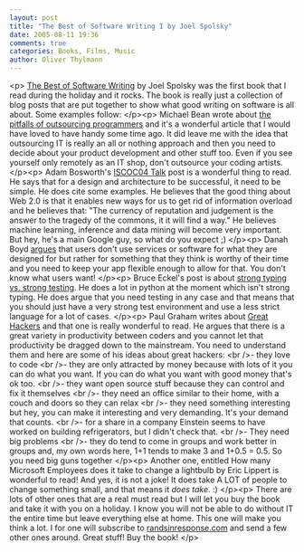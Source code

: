 ```yaml
---
layout: post
title: "The Best of Software Writing I by Joel Spolsky"
date: 2005-08-11 19:36
comments: true
categories: Books, Films, Music
author: Oliver Thylmann
---
```



&lt;p&gt;
[The Best of Software Writing](http://www.amazon.com/exec/obidos/ASIN/1590595009) by Joel Spolsky was the first book that I read during the holiday and it rocks. The book is really just a collection of blog posts that are put together to show what good writing on software is all about. Some examples follow:
&lt;/p&gt;&lt;p&gt;
Michael Bean wrote about [the pitfalls of outsourcing programmers](http://www.forio.com/outsourcing.htm) and it's a wonderful article that I would have loved to have handy some time ago. It did leave me with the idea that outsourcing IT is really an all or nothing approach and then you need to decide about your product development and other stuff too. Even if you see yourself only remotely as an IT shop, don't outsource your coding artists.
&lt;/p&gt;&lt;p&gt;
Adam Bosworth's [ISCOC04 Talk](http://www.adambosworth.net/archives/000031.html) post is a wonderful thing to read. He says that for a design and architecture to be successful, it need to be simple. He does cite some examples. He believes that the good thing about Web 2.0 is that it enables new ways for us to get rid of information overload and he believes that: &quot;The currency of reputation and judgement is the answer to the tragedy of the commons, it it will find a way.&quot; He believes machine learning, inference and data mining will become very important. But hey, he's a main Google guy, so what do you expect ;)
&lt;/p&gt;&lt;p&gt;
Danah Boyd [argues](http://www.danah.org/papers/Supernova2004.html) that users don't use services or software for what they are designed for but rather for something that  they think is worthy of their time and you need to keep your app flexible enough to allow for that. You don't know what users want!
&lt;/p&gt;&lt;p&gt;
Bruce Eckel's post is about [strong typing vs. strong testing](http://mindview.net/WebLog/log-0025). He does a lot in python at the moment which isn't strong typing. He does argue that you need testing in any case and that means that you should just have a very strong test environment and use a less strict language for a lot of cases.
&lt;/p&gt;&lt;p&gt;
Paul Graham writes about [Great Hackers](http://paulgraham.com/gh.html) and  that one is really wonderful to read. He argues that there is a great variety in productivity between coders and you cannot let that productivity be dragged down to the mainstream. You need to understand them and here are some of his ideas about great hackers:
&lt;br /&gt;- they love to code
&lt;br /&gt;- they are only attracted by money because with lots of it you can do what you want. If you can do what you want with good money that's ok too.
&lt;br /&gt;- they want open source stuff because they can control and fix it themselves
&lt;br /&gt;- they need an office similar to their home, with a couch and doors so they can relax
&lt;br /&gt;- they need something interesting but hey, you can make it interesting and very demanding. It's your demand that counts. 
&lt;br /&gt;- for a share in a company Einstein seems to have worked on building refrigerators, but I didn't check that.
&lt;br /&gt;- They need big problems
&lt;br /&gt;- they do tend to come in groups and work better in groups and, my own words here, 1+1 tends to make 3 and 1+0.5 = 0.5. So you need big guns together
&lt;/p&gt;&lt;p&gt;
Another one, entitled How many Microsoft Employees does it take to change a lightbulb by Eric Lippert is wonderful to read! And yes, it is not a joke! It does take A LOT of people to change something small, and that means it _does take_. :)
&lt;/p&gt;&lt;p&gt;
There are lots of other ones that are a real must read but I will let you buy the book and take it with you on a holiday. I know you will not be able to do without IT the entire time but leave everything else at home. This one will make you think a lot. I for one will subscribe to [randsinresponse.com](http://www.randsinresponse.com/) and send a few other ones around. Great stuff! Buy the book!
&lt;/p&gt;

